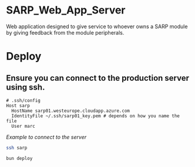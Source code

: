 # SARP_Web_App_Server
Web application designed to give service to whoever owns a SARP module by giving feedback from the module peripherals.


# Deploy

## Ensure you can connect to the production server using ssh.

```text
# .ssh/config
Host sarp
  HostName sarp01.westeurope.cloudapp.azure.com
  IdentityFile ~/.ssh/sarp01_key.pem # depends on how you name the file
  User marc
```

_Example to connect to the server_
```bash
ssh sarp
```

```bash
bun deploy
```
